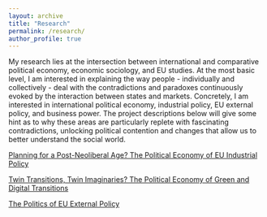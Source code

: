 ```yaml
---
layout: archive
title: "Research"
permalink: /research/
author_profile: true
---
```


My research lies at the intersection between international and comparative political economy, economic sociology, and EU studies. At the most basic level, I am interested in explaining the way people - individually and collectively - deal with the contradictions and paradoxes continuously evoked by the interaction between states and markets. Concretely, I am interested in international political economy, industrial policy, EU external policy, and business power. The project descriptions below will give some hint as to why these areas are particularly replete with fascinating contradictions, unlocking political contention and changes that allow us to better understand the social world.

[Planning for a Post-Neoliberal Age? The Political Economy of EU Industrial Policy](https://www.luukschmitz.com/research/post-neoliberal)

[Twin Transitions, Twin Imaginaries? The Political Economy of Green and Digital Transitions](https://www.luukschmitz.com/research/twin)

[The Politics of EU External Policy](https://www.luukschmitz.com/research/eu-external)
